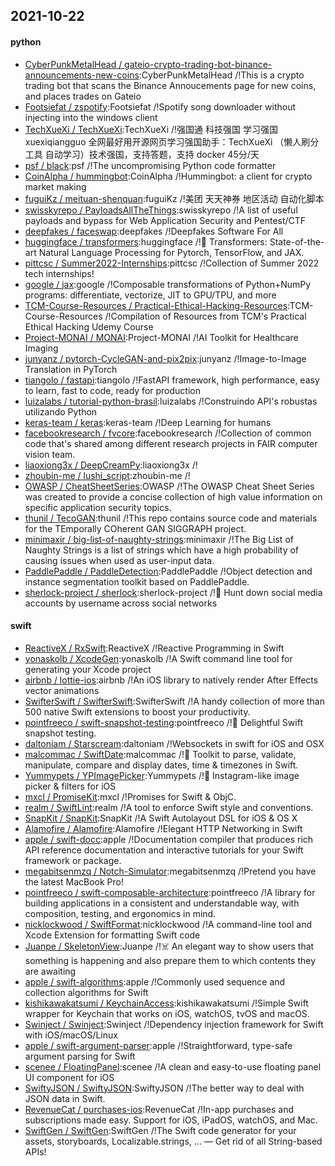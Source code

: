 ## 2021-10-22

#### python
* [CyberPunkMetalHead / gateio-crypto-trading-bot-binance-announcements-new-coins](https://github.com/CyberPunkMetalHead/gateio-crypto-trading-bot-binance-announcements-new-coins):CyberPunkMetalHead /!This is a crypto trading bot that scans the Binance Annoucements page for new coins, and places trades on Gateio
* [Footsiefat / zspotify](https://github.com/Footsiefat/zspotify):Footsiefat /!Spotify song downloader without injecting into the windows client
* [TechXueXi / TechXueXi](https://github.com/TechXueXi/TechXueXi):TechXueXi /!强国通 科技强国 学习强国 xuexiqiangguo 全网最好用开源网页学习强国助手：TechXueXi （懒人刷分工具 自动学习）技术强国，支持答题，支持 docker 45分/天
* [psf / black](https://github.com/psf/black):psf /!The uncompromising Python code formatter
* [CoinAlpha / hummingbot](https://github.com/CoinAlpha/hummingbot):CoinAlpha /!Hummingbot: a client for crypto market making
* [fuguiKz / meituan-shenquan](https://github.com/fuguiKz/meituan-shenquan):fuguiKz /!美团 天天神券 地区活动 自动化脚本
* [swisskyrepo / PayloadsAllTheThings](https://github.com/swisskyrepo/PayloadsAllTheThings):swisskyrepo /!A list of useful payloads and bypass for Web Application Security and Pentest/CTF
* [deepfakes / faceswap](https://github.com/deepfakes/faceswap):deepfakes /!Deepfakes Software For All
* [huggingface / transformers](https://github.com/huggingface/transformers):huggingface /!🤗
Transformers: State-of-the-art Natural Language Processing for Pytorch, TensorFlow, and JAX.
* [pittcsc / Summer2022-Internships](https://github.com/pittcsc/Summer2022-Internships):pittcsc /!Collection of Summer 2022 tech internships!
* [google / jax](https://github.com/google/jax):google /!Composable transformations of Python+NumPy programs: differentiate, vectorize, JIT to GPU/TPU, and more
* [TCM-Course-Resources / Practical-Ethical-Hacking-Resources](https://github.com/TCM-Course-Resources/Practical-Ethical-Hacking-Resources):TCM-Course-Resources /!Compilation of Resources from TCM's Practical Ethical Hacking Udemy Course
* [Project-MONAI / MONAI](https://github.com/Project-MONAI/MONAI):Project-MONAI /!AI Toolkit for Healthcare Imaging
* [junyanz / pytorch-CycleGAN-and-pix2pix](https://github.com/junyanz/pytorch-CycleGAN-and-pix2pix):junyanz /!Image-to-Image Translation in PyTorch
* [tiangolo / fastapi](https://github.com/tiangolo/fastapi):tiangolo /!FastAPI framework, high performance, easy to learn, fast to code, ready for production
* [luizalabs / tutorial-python-brasil](https://github.com/luizalabs/tutorial-python-brasil):luizalabs /!Construindo API's robustas utilizando Python
* [keras-team / keras](https://github.com/keras-team/keras):keras-team /!Deep Learning for humans
* [facebookresearch / fvcore](https://github.com/facebookresearch/fvcore):facebookresearch /!Collection of common code that's shared among different research projects in FAIR computer vision team.
* [liaoxiong3x / DeepCreamPy](https://github.com/liaoxiong3x/DeepCreamPy):liaoxiong3x /!
* [zhoubin-me / lushi_script](https://github.com/zhoubin-me/lushi_script):zhoubin-me /!
* [OWASP / CheatSheetSeries](https://github.com/OWASP/CheatSheetSeries):OWASP /!The OWASP Cheat Sheet Series was created to provide a concise collection of high value information on specific application security topics.
* [thunil / TecoGAN](https://github.com/thunil/TecoGAN):thunil /!This repo contains source code and materials for the TEmporally COherent GAN SIGGRAPH project.
* [minimaxir / big-list-of-naughty-strings](https://github.com/minimaxir/big-list-of-naughty-strings):minimaxir /!The Big List of Naughty Strings is a list of strings which have a high probability of causing issues when used as user-input data.
* [PaddlePaddle / PaddleDetection](https://github.com/PaddlePaddle/PaddleDetection):PaddlePaddle /!Object detection and instance segmentation toolkit based on PaddlePaddle.
* [sherlock-project / sherlock](https://github.com/sherlock-project/sherlock):sherlock-project /!🔎
Hunt down social media accounts by username across social networks

#### swift
* [ReactiveX / RxSwift](https://github.com/ReactiveX/RxSwift):ReactiveX /!Reactive Programming in Swift
* [yonaskolb / XcodeGen](https://github.com/yonaskolb/XcodeGen):yonaskolb /!A Swift command line tool for generating your Xcode project
* [airbnb / lottie-ios](https://github.com/airbnb/lottie-ios):airbnb /!An iOS library to natively render After Effects vector animations
* [SwifterSwift / SwifterSwift](https://github.com/SwifterSwift/SwifterSwift):SwifterSwift /!A handy collection of more than 500 native Swift extensions to boost your productivity.
* [pointfreeco / swift-snapshot-testing](https://github.com/pointfreeco/swift-snapshot-testing):pointfreeco /!📸
Delightful Swift snapshot testing.
* [daltoniam / Starscream](https://github.com/daltoniam/Starscream):daltoniam /!Websockets in swift for iOS and OSX
* [malcommac / SwiftDate](https://github.com/malcommac/SwiftDate):malcommac /!🐔
Toolkit to parse, validate, manipulate, compare and display dates, time & timezones in Swift.
* [Yummypets / YPImagePicker](https://github.com/Yummypets/YPImagePicker):Yummypets /!📸
Instagram-like image picker & filters for iOS
* [mxcl / PromiseKit](https://github.com/mxcl/PromiseKit):mxcl /!Promises for Swift & ObjC.
* [realm / SwiftLint](https://github.com/realm/SwiftLint):realm /!A tool to enforce Swift style and conventions.
* [SnapKit / SnapKit](https://github.com/SnapKit/SnapKit):SnapKit /!A Swift Autolayout DSL for iOS & OS X
* [Alamofire / Alamofire](https://github.com/Alamofire/Alamofire):Alamofire /!Elegant HTTP Networking in Swift
* [apple / swift-docc](https://github.com/apple/swift-docc):apple /!Documentation compiler that produces rich API reference documentation and interactive tutorials for your Swift framework or package.
* [megabitsenmzq / Notch-Simulator](https://github.com/megabitsenmzq/Notch-Simulator):megabitsenmzq /!Pretend you have the latest MacBook Pro!
* [pointfreeco / swift-composable-architecture](https://github.com/pointfreeco/swift-composable-architecture):pointfreeco /!A library for building applications in a consistent and understandable way, with composition, testing, and ergonomics in mind.
* [nicklockwood / SwiftFormat](https://github.com/nicklockwood/SwiftFormat):nicklockwood /!A command-line tool and Xcode Extension for formatting Swift code
* [Juanpe / SkeletonView](https://github.com/Juanpe/SkeletonView):Juanpe /!☠️
An elegant way to show users that something is happening and also prepare them to which contents they are awaiting
* [apple / swift-algorithms](https://github.com/apple/swift-algorithms):apple /!Commonly used sequence and collection algorithms for Swift
* [kishikawakatsumi / KeychainAccess](https://github.com/kishikawakatsumi/KeychainAccess):kishikawakatsumi /!Simple Swift wrapper for Keychain that works on iOS, watchOS, tvOS and macOS.
* [Swinject / Swinject](https://github.com/Swinject/Swinject):Swinject /!Dependency injection framework for Swift with iOS/macOS/Linux
* [apple / swift-argument-parser](https://github.com/apple/swift-argument-parser):apple /!Straightforward, type-safe argument parsing for Swift
* [scenee / FloatingPanel](https://github.com/scenee/FloatingPanel):scenee /!A clean and easy-to-use floating panel UI component for iOS
* [SwiftyJSON / SwiftyJSON](https://github.com/SwiftyJSON/SwiftyJSON):SwiftyJSON /!The better way to deal with JSON data in Swift.
* [RevenueCat / purchases-ios](https://github.com/RevenueCat/purchases-ios):RevenueCat /!In-app purchases and subscriptions made easy. Support for iOS, iPadOS, watchOS, and Mac.
* [SwiftGen / SwiftGen](https://github.com/SwiftGen/SwiftGen):SwiftGen /!The Swift code generator for your assets, storyboards, Localizable.strings, … — Get rid of all String-based APIs!
